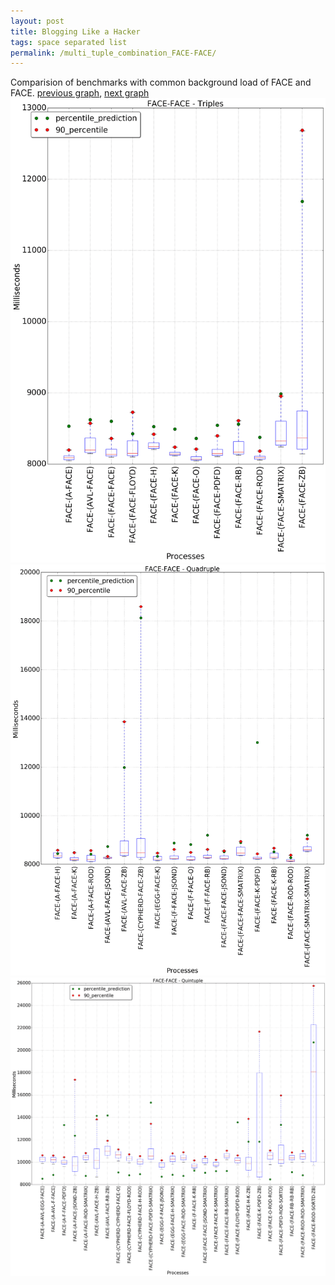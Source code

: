```yaml
---
layout: post
title: Blogging Like a Hacker
tags: space separated list
permalink: /multi_tuple_combination_FACE-FACE/
---
```


Comparision of benchmarks with common background load of FACE and FACE.
[previous graph](../multi_tuple_combination_FACE-EGG/), [next graph](../multi_tuple_combination_FACE-FLOYD/)
<img src="./images/triple/FACE/FACE-FACE_box.png" alt="graph figure"><img src="./images/quadruple/FACE/FACE-FACE_box.png" alt="graph figure"><img src="./images/quintuple/FACE/FACE-FACE_box.png" alt="graph figure">